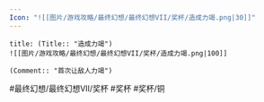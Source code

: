 ```yaml
---
Icon: "![[图片/游戏攻略/最终幻想/最终幻想VII/奖杯/造成力竭.png|30]]"
---
```

```ad-common-bronze-trophy
title: (Title:: "造成力竭")
![[图片/游戏攻略/最终幻想/最终幻想VII/奖杯/造成力竭.png|100]]

(Comment:: "首次让敌人力竭")
```

#最终幻想/最终幻想VII/奖杯 #奖杯 #奖杯/铜
